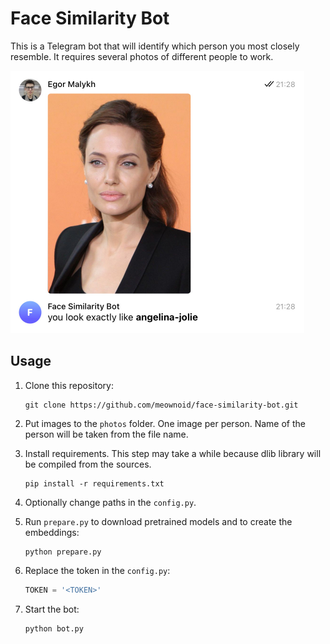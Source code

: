 # Face Similarity Bot

This is a Telegram bot that will identify which person you most closely resemble. It requires several photos of different people to work.

<img src="docs/example.jpg" width="470">

## Usage

  1. Clone this repository:

     ```shell script
     git clone https://github.com/meownoid/face-similarity-bot.git
     ```

  2. Put images to the `photos` folder. One image per person. Name of the person will be taken from the file name.

  3. Install requirements. This step may take a while because dlib library will be compiled from the sources.

     ```shell script
     pip install -r requirements.txt
     ```

  4. Optionally change paths in the `config.py`.

  5. Run `prepare.py` to download pretrained models and to create the embeddings:

     ```shell script
     python prepare.py
     ```

  6. Replace the token in the `config.py`:

     ```python
     TOKEN = '<TOKEN>'
     ```

  7. Start the bot:

     ```shell script
     python bot.py
     ```
